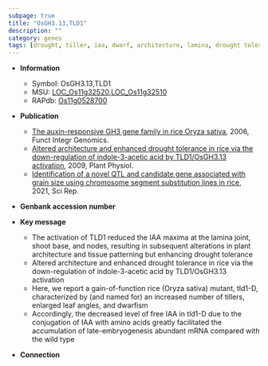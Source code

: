 ```yaml
---
subpage: true
title: "OsGH3.13,TLD1"
description: ""
category: genes
tags: [drought, tiller, iaa, dwarf, architecture, lamina, drought tolerance, shoot, leaf]
---
```


* **Information**  
    + Symbol: OsGH3.13,TLD1  
    + MSU: [LOC_Os11g32520](http://rice.plantbiology.msu.edu/cgi-bin/ORF_infopage.cgi?orf=LOC_Os11g32520),[LOC_Os11g32510](http://rice.plantbiology.msu.edu/cgi-bin/ORF_infopage.cgi?orf=LOC_Os11g32510)  
    + RAPdb: [Os11g0528700](http://rapdb.dna.affrc.go.jp/viewer/gbrowse_details/irgsp1?name=Os11g0528700)  

* **Publication**  
    + [The auxin-responsive GH3 gene family in rice Oryza sativa](http://www.ncbi.nlm.nih.gov/pubmed?term=The+auxin-responsive+GH3+gene+family+in+rice+Oryza+sativa%5BTitle%5D), 2006, Funct Integr Genomics.
    + [Altered architecture and enhanced drought tolerance in rice via the down-regulation of indole-3-acetic acid by TLD1/OsGH3.13 activation](http://www.ncbi.nlm.nih.gov/pubmed?term=Altered+architecture+and+enhanced+drought+tolerance+in+rice+via+the+down-regulation+of+indole-3-acetic+acid+by+TLD1/OsGH3.13+activation%5BTitle%5D), 2009, Plant Physiol.
    + [Identification of a novel QTL and candidate gene associated with grain size using chromosome segment substitution lines in rice](http://www.ncbi.nlm.nih.gov/pubmed?term=Identification+of+a+novel+QTL+and+candidate+gene+associated+with+grain+size+using+chromosome+segment+substitution+lines+in+rice%5BTitle%5D), 2021, Sci Rep.

* **Genbank accession number**  

* **Key message**  
    + The activation of TLD1 reduced the IAA maxima at the lamina joint, shoot base, and nodes, resulting in subsequent alterations in plant architecture and tissue patterning but enhancing drought tolerance
    + Altered architecture and enhanced drought tolerance in rice via the down-regulation of indole-3-acetic acid by TLD1/OsGH3.13 activation
    + Here, we report a gain-of-function rice (Oryza sativa) mutant, tld1-D, characterized by (and named for) an increased number of tillers, enlarged leaf angles, and dwarfism
    + Accordingly, the decreased level of free IAA in tld1-D due to the conjugation of IAA with amino acids greatly facilitated the accumulation of late-embryogenesis abundant mRNA compared with the wild type

* **Connection**  



